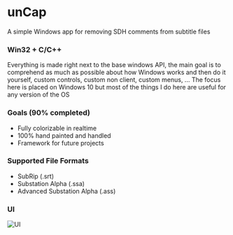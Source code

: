 # unCap
A simple Windows app for removing SDH comments from subtitle files

### Win32 + C/C++
Everything is made right next to the base windows API, the main goal is to comprehend as much as possible about how Windows works and then do it yourself, custom controls, custom non client, custom menus, ...
The focus here is placed on Windows 10 but most of the things I do here are useful for any version of the OS

### Goals (90% completed)
* Fully colorizable in realtime
* 100% hand painted and handled
* Framework for future projects

### Supported File Formats

* SubRip (.srt)
* Substation Alpha (.ssa)
* Advanced Substation Alpha (.ass)

### UI
![UI](https://i.imgur.com/sLkZMq0.png)
